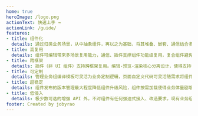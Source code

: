 ```yaml
---
home: true
heroImage: /logo.png
actionText: 快速上手 →
actionLink: /guide/
features:
- title: 组件化
  details: 通过归类业务场景，从中抽象组件，再以之为基础，将其堆叠、嵌套、通信结合多语言和主题色实现业务特色 H5 页面。
- title: 高复用
  details: 组件可编辑带来多场景复用能力，通信、插件支撑组件功能级复用，复合组件避免同类场景重复配置。
- title: 跨框架
  details: 插件（非 UI 组件）支持跨框架复用。编辑-预览-渲染核心分离设计，使得支持多框架变得十分简单。 
- title: 可定制
  details: 管理业务组编译模板可灵活为业务定制逻辑，页面自定义代码可灵活随需求将组件、插件串通起来。
- title: 超稳定
  details: 组件发布的版本管理最大程度降低组件升级风险，组件按需加载使得业务体量剧增也不会影响编辑时稳定。
- title: 低侵入
  details: 极少数可选的增强 API 外，不对组件有任何强迫式接入、改造要求，现有业务组件编译后即可发布使用。
footer: Created by jobyrao
---
```

